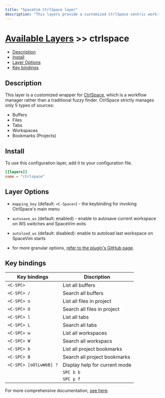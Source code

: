 ```yaml
---
title: "SpaceVim CtrlSpace layer"
description: "This layers provide a customized CtrlSpace centric work-flow"
---
```


# [Available Layers](../) >> ctrlspace

<!-- vim-markdown-toc GFM -->

- [Description](#description)
- [Install](#install)
- [Layer Options](#layer-options)
- [Key bindings](#key-bindings)

<!-- vim-markdown-toc -->

## Description

This layer is a customized wrapper for
[CtrlSpace](https://github.com/vim-ctrlspace/vim-ctrlspace), which is
a workflow manager rather than a traditional fuzzy finder. CtrlSpace
strictly manages only 5 types of sources:

* Buffers
* Files
* Tabs
* Workspaces
* Bookmarks (Projects)


## Install

To use this configuration layer, add it to your configuration file.

```toml
[[layers]]
name = "ctrlspace"
```

## Layer Options

* `mapping_key` (default: `<C-Space>`) - the keybinding for invoking
CtrlSpace's main menu

* `autosave_ws` (default: enabled) - enable to autosave current
workspace on WS switches and SpaceVim exits

* `autoload_ws` (default: disabled): enable to autoload last workspace
on SpaceVim starts

* for more granular options, [refer to the plugin's GitHub
page](https://github.com/vim-ctrlspace/vim-ctrlspace).


## Key bindings

| Key bindings           | Discription                   |
| -----------------------| ----------------------------- |
| `<C-SPC>`              | List all buffers              |
| `<C-SPC> /`            | Search all buffers            |
| `<C-SPC> o`            | List all files in project     |
| `<C-SPC> O`            | Search all files in project   |
| `<C-SPC> l`            | List all tabs                 |
| `<C-SPC> L`            | Search all tabs               |
| `<C-SPC> w`            | List all workspaces           |
| `<C-SPC> W`            | Search all workspacs          |
| `<C-SPC> b`            | List all project bookmarks    |
| `<C-SPC> B`            | Search all project bookmarks  |
| `<C-SPC> [oOlLwWbB] ?` | Display help for current mode |
            | `SPC b b`              | List/Search all buffers              |
            | `SPC p f`              | List/Search all files in project     |

For more comprehensive documentation, [see
here](https://atlas-vim.readthedocs.io/vim/plugged/vim-ctrlspace/README/
).
